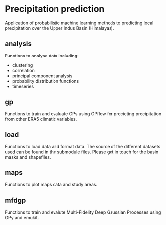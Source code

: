 # Precipitation prediction

Application of probabilistic machine learning methods to predicting local precipitation over the Upper Indus Basin (Himalayas).

## analysis

Functions to analyse data including:

- clustering
- correlation
- principal component analysis
- probability distribution functions
- timeseries

## gp

Functions to train and evaluate GPs using GPflow for precicting precipitation from other ERA5 climatic variables.

## load

Functions to load data and format data. The source of the different datasets used can be found in the submodule files. Please get in touch for the basin masks and shapefiles.

## maps

Functions to plot maps data and study areas.

## mfdgp

Functions to train and evalute Multi-Fidelity Deep Gaussian Processes using GPy and emukit.
